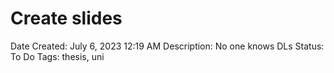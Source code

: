 # Create slides

Date Created: July 6, 2023 12:19 AM
Description: No one knows DLs
Status: To Do
Tags: thesis, uni
